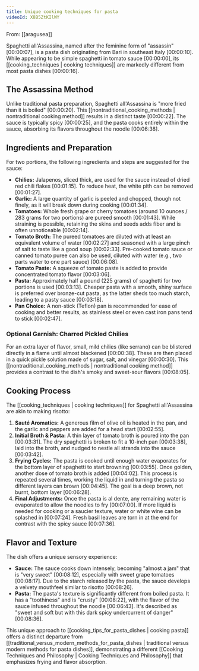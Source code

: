```yaml
---
title: Unique cooking techniques for pasta
videoId: X8B5ZtKIlWY
---
```


From: [[aragusea]] <br/> 

Spaghetti all'Assassina, named after the feminine form of "assassin" <a class="yt-timestamp" data-t="00:00:07">[00:00:07]</a>, is a pasta dish originating from Bari in southeast Italy <a class="yt-timestamp" data-t="00:00:10">[00:00:10]</a>. While appearing to be simple spaghetti in tomato sauce <a class="yt-timestamp" data-t="00:00:00">[00:00:00]</a>, its [[cooking_techniques | cooking techniques]] are markedly different from most pasta dishes <a class="yt-timestamp" data-t="00:00:16">[00:00:16]</a>.

## The Assassina Method
Unlike traditional pasta preparation, Spaghetti all'Assassina is "more fried than it is boiled" <a class="yt-timestamp" data-t="00:00:20">[00:00:20]</a>. This [[nontraditional_cooking_methods | nontraditional cooking method]] results in a distinct taste <a class="yt-timestamp" data-t="00:00:22">[00:00:22]</a>. The sauce is typically spicy <a class="yt-timestamp" data-t="00:00:25">[00:00:25]</a>, and the pasta cooks entirely within the sauce, absorbing its flavors throughout the noodle <a class="yt-timestamp" data-t="00:06:38">[00:06:38]</a>.

## Ingredients and Preparation
For two portions, the following ingredients and steps are suggested for the sauce:
*   **Chilies:** Jalapenos, sliced thick, are used for the sauce instead of dried red chili flakes <a class="yt-timestamp" data-t="00:01:15">[00:01:15]</a>. To reduce heat, the white pith can be removed <a class="yt-timestamp" data-t="00:01:27">[00:01:27]</a>.
*   **Garlic:** A large quantity of garlic is peeled and chopped, though not finely, as it will break down during cooking <a class="yt-timestamp" data-t="00:01:34">[00:01:34]</a>.
*   **Tomatoes:** Whole fresh grape or cherry tomatoes (around 10 ounces / 283 grams for two portions) are pureed smooth <a class="yt-timestamp" data-t="00:01:43">[00:01:43]</a>. While straining is possible, retaining the skins and seeds adds fiber and is often unnoticeable <a class="yt-timestamp" data-t="00:02:14">[00:02:14]</a>.
*   **Tomato Broth:** The pureed tomatoes are diluted with at least an equivalent volume of water <a class="yt-timestamp" data-t="00:02:27">[00:02:27]</a> and seasoned with a large pinch of salt to taste like a good soup <a class="yt-timestamp" data-t="00:02:33">[00:02:33]</a>. Pre-cooked tomato sauce or canned tomato puree can also be used, diluted with water (e.g., two parts water to one part sauce) <a class="yt-timestamp" data-t="00:06:08">[00:06:08]</a>.
*   **Tomato Paste:** A squeeze of tomato paste is added to provide concentrated tomato flavor <a class="yt-timestamp" data-t="00:03:06">[00:03:06]</a>.
*   **Pasta:** Approximately half a pound (225 grams) of spaghetti for two portions is used <a class="yt-timestamp" data-t="00:03:13">[00:03:13]</a>. Cheaper pasta with a smooth, shiny surface is preferred over bronze-cut pasta, as the latter sheds too much starch, leading to a pasty sauce <a class="yt-timestamp" data-t="00:03:18">[00:03:18]</a>.
*   **Pan Choice:** A non-stick (Teflon) pan is recommended for ease of cooking and better results, as stainless steel or even cast iron pans tend to stick <a class="yt-timestamp" data-t="00:02:47">[00:02:47]</a>.

### Optional Garnish: Charred Pickled Chilies
For an extra layer of flavor, small, mild chilies (like serrano) can be blistered directly in a flame until almost blackened <a class="yt-timestamp" data-t="00:00:38">[00:00:38]</a>. These are then placed in a quick pickle solution made of sugar, salt, and vinegar <a class="yt-timestamp" data-t="00:00:30">[00:00:30]</a>. This [[nontraditional_cooking_methods | nontraditional cooking method]] provides a contrast to the dish's smoky and sweet-sour flavors <a class="yt-timestamp" data-t="00:08:05">[00:08:05]</a>.

## Cooking Process
The [[cooking_techniques | cooking techniques]] for Spaghetti all'Assassina are akin to making risotto:
1.  **Sauté Aromatics:** A generous film of olive oil is heated in the pan, and the garlic and peppers are added for a head start <a class="yt-timestamp" data-t="00:02:55">[00:02:55]</a>.
2.  **Initial Broth & Pasta:** A thin layer of tomato broth is poured into the pan <a class="yt-timestamp" data-t="00:03:31">[00:03:31]</a>. The dry spaghetti is broken to fit a 10-inch pan <a class="yt-timestamp" data-t="00:03:38">[00:03:38]</a>, laid into the broth, and nudged to nestle all strands into the sauce <a class="yt-timestamp" data-t="00:03:42">[00:03:42]</a>.
3.  **Frying Cycles:** The pasta is cooked until enough water evaporates for the bottom layer of spaghetti to start browning <a class="yt-timestamp" data-t="00:03:55">[00:03:55]</a>. Once golden, another dose of tomato broth is added <a class="yt-timestamp" data-t="00:04:02">[00:04:02]</a>. This process is repeated several times, working the liquid in and turning the pasta so different layers can brown <a class="yt-timestamp" data-t="00:04:45">[00:04:45]</a>. The goal is a deep brown, not burnt, bottom layer <a class="yt-timestamp" data-t="00:06:28">[00:06:28]</a>.
4.  **Final Adjustments:** Once the pasta is al dente, any remaining water is evaporated to allow the noodles to fry <a class="yt-timestamp" data-t="00:07:00">[00:07:00]</a>. If more liquid is needed for cooking or a saucier texture, water or white wine can be splashed in <a class="yt-timestamp" data-t="00:07:24">[00:07:24]</a>. Fresh basil leaves are torn in at the end for contrast with the spicy sauce <a class="yt-timestamp" data-t="00:07:36">[00:07:36]</a>.

## Flavor and Texture
The dish offers a unique sensory experience:
*   **Sauce:** The sauce cooks down intensely, becoming "almost a jam" that is "very sweet" <a class="yt-timestamp" data-t="00:08:12">[00:08:12]</a>, especially with sweet grape tomatoes <a class="yt-timestamp" data-t="00:08:17">[00:08:17]</a>. Due to the starch released by the pasta, the sauce develops a velvety mouthfeel similar to risotto <a class="yt-timestamp" data-t="00:08:26">[00:08:26]</a>.
*   **Pasta:** The pasta's texture is significantly different from boiled pasta. It has a "toothiness" and is "crusty" <a class="yt-timestamp" data-t="00:08:22">[00:08:22]</a>, with the flavor of the sauce infused throughout the noodle <a class="yt-timestamp" data-t="00:06:43">[00:06:43]</a>. It's described as "sweet and soft but with this dark spicy undercurrent of danger" <a class="yt-timestamp" data-t="00:08:36">[00:08:36]</a>.

This unique approach to [[cooking_tips_for_pasta_dishes | cooking pasta]] offers a distinct departure from [[traditional_versus_modern_methods_for_pasta_dishes | traditional versus modern methods for pasta dishes]], demonstrating a different [[Cooking Techniques and Philosophy | Cooking Techniques and Philosophy]] that emphasizes frying and flavor absorption.